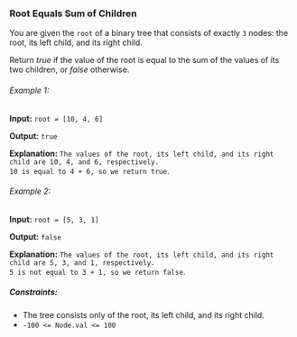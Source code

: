 <h3>Root Equals Sum of Children</h3>

<p>You are given the <code>root</code> of a binary tree that consists of exactly <code>3</code> nodes: the root, its left child, and its right child.</p>
<p>Return <i>true</i> if the value of the root is equal to the sum of the values of its two children, or <i>false</i> otherwise.</p>

<h6>Example 1:</h6>
<p><b>Input:</b> <code>root = [10, 4, 6]</code></p>
<p><b>Output:</b> <code>true</code></p>
<p><b>Explanation:</b> <code>The values of the root, its left child, and its right child are 10, 4, and 6, respectively.
10 is equal to 4 + 6, so we return true</code>.</p>

<h6>Example 2:</h6>
<p><b>Input:</b> <code>root = [5, 3, 1]</code></p>
<p><b>Output:</b> <code>false</code></p>
<p><b>Explanation:</b> <code>The values of the root, its left child, and its right child are 5, 3, and 1, respectively.
5 is not equal to 3 + 1, so we return false</code>.</p>

<h5>Constraints:</h5>
<ul>
    <li>The tree consists only of the root, its left child, and its right child.</li>
    <li><code>-100 <= Node.val <= 100</code></li>
</ul>